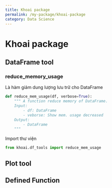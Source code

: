 ```yaml
---
title: Khoai package
permalink: /my-package/khoai-package
category: Data Science
---
```

# Khoai package
## DataFrame tool
### reduce_memory_usage
Là hàm giảm dung lượng lưu trữ cho DataFrame
```python
def reduce_mem_usage(df, verbose=True):
    """ A function reduce memory of DataFrame.
    Input:
        - df: DataFrame
        - veborse: Show mem. usage decreased
    Output:
        - DataFrame
    """
```
Import thư viện
```python
from khoai.df_tools import reduce_mem_usage
```
## Plot tool
## Defined Function 
